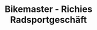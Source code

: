 ---
title: "Bikemaster - Richies Radsportgeschäft"
url: /nagold/bikemaster-richies-radsportgeschaeft/
shop: Fahrrad
---